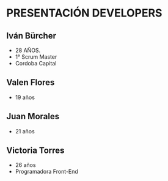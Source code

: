 # PRESENTACIÓN DEVELOPERS

## Iván Bürcher 

- 28 AÑOS. 
- 1° Scrum Master
- Cordoba Capital

## Valen Flores

- 19 años

## Juan Morales

- 21 años

## Victoria Torres

- 26 años
- Programadora Front-End
